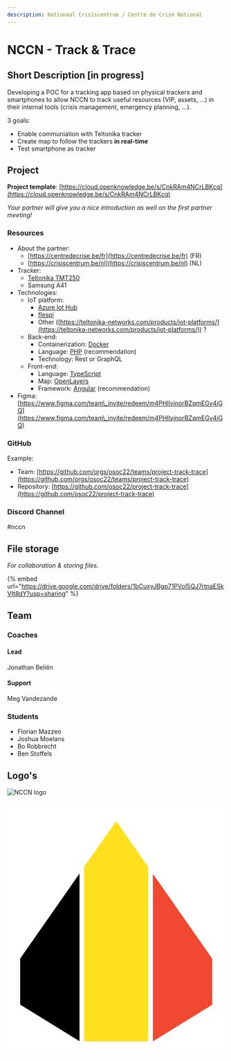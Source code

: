 ```yaml
---
description: Nationaal Crisiscentrum / Centre de Crise National
---
```


# NCCN - Track & Trace

## Short Description \[in progress]

Developing a POC for a tracking app based on physical trackers and smartphones to allow NCCN to track useful resources (VIP, assets, ...) in their internal tools (crisis management, emergency planning, ...).

3 goals:

* Enable communiation with Teltonika tracker
* Create map to follow the trackers **in real-time**
* Test smartphone as tracker

## Project

**Project template**: [https://cloud.openknowledge.be/s/CnkRAm4NCrLBKcq](https://cloud.openknowledge.be/s/CnkRAm4NCrLBKcq)

_Your partner will give you a nice introduction as well on the first partner meeting!_

### Resources

* About the partner:&#x20;
  * [https://centredecrise.be/fr](https://centredecrise.be/fr) (FR)&#x20;
  * [https://crisiscentrum.be/nl](https://crisiscentrum.be/nl) (NL)
* Tracker:
  * [Teltonika TMT250](https://teltonika-mobility.com/product/mini-tracker-easy/)
  * Samsung A41
* Technologies:
  * IoT platform:
    * [Azure Iot Hub](https://azure.microsoft.com/en-us/services/iot-hub/#overview)
    * [flespi](https://flespi.com/)
    * Other ([https://teltonika-networks.com/products/iot-platforms/](https://teltonika-networks.com/products/iot-platforms/)) ?
  * Back-end:&#x20;
    * Containerization: [Docker](https://www.docker.com/)
    * Language: [PHP](https://www.php.net/) (recommendation)
    * Technology: Rest or GraphQL
  * Front-end:
    * Language: [TypeScript](https://www.typescriptlang.org/)
    * Map: [OpenLayers](https://openlayers.org/)
    * Framework: [Angular](https://angular.io/) (recommendation)
* Figma: [https://www.figma.com/team\_invite/redeem/m4PHlIyinorBZqmEGv4jGQ](https://www.figma.com/team\_invite/redeem/m4PHlIyinorBZqmEGv4jGQ)

### GitHub

Example:

* Team: [https://github.com/orgs/osoc22/teams/project-track-trace](https://github.com/orgs/osoc22/teams/project-track-trace)
* Repository: [https://github.com/osoc22/project-track-trace](https://github.com/osoc22/project-track-trace)

### **Discord Channel**

\#nccn

## File storage

_For collaboration & storing files._&#x20;

{% embed url="https://drive.google.com/drive/folders/1bCuxyJBgp71PVoI5QJ7rtnaESkVIt8dY?usp=sharing" %}

## Team

### Coaches

#### Lead

Jonathan Beliën

#### Support

Meg Vandezande

### Students

* Florian Mazzeo
* Joshua Moelans
* Bo Robbrecht
* Ben Stoffels

## Logo's

![NCCN logo](../.gitbook/assets/Symbool\_kleur\_transparant.png)

![Paragon logo](<../.gitbook/assets/paragon-logo (1).svg>)


